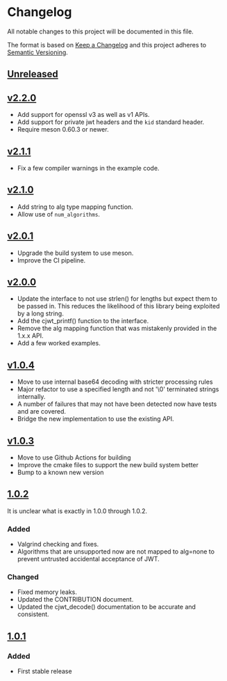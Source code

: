 <!--
SPDX-FileCopyrightText: 2017-2021 Comcast Cable Communications Management, LLC
SPDX-License-Identifier: Apache-2.0
-->
# Changelog
All notable changes to this project will be documented in this file.

The format is based on [Keep a Changelog](http://keepachangelog.com/en/1.0.0/)
and this project adheres to [Semantic Versioning](http://semver.org/spec/v2.0.0.html).

## [Unreleased]

## [v2.2.0]
- Add support for openssl v3 as well as v1 APIs.
- Add support for private jwt headers and the `kid` standard header.
- Require meson 0.60.3 or newer.

## [v2.1.1]
- Fix a few compiler warnings in the example code.

## [v2.1.0]
- Add string to alg type mapping function.
- Allow use of `num_algorithms`.

## [v2.0.1]
- Upgrade the build system to use meson.
- Improve the CI pipeline.

## [v2.0.0]
- Update the interface to not use strlen() for lengths but expect them to be
  passed in.  This reduces the likelihood of this library being exploited by
  a long string.
- Add the cjwt_printf() function to the interface.
- Remove the alg mapping function that was mistakenly provided in the 1.x.x API.
- Add a few worked examples.

## [v1.0.4]
- Move to use internal base64 decoding with stricter processing rules
- Major refactor to use a specified length and not '\0' terminated strings internally.
- A number of failures that may not have been detected now have tests and are covered.
- Bridge the new implementation to use the existing API.

## [v1.0.3]
- Move to use Github Actions for building
- Improve the cmake files to support the new build system better
- Bump to a known new version

## [1.0.2]

It is unclear what is exactly in 1.0.0 through 1.0.2.

### Added
- Valgrind checking and fixes.
- Algorithms that are unsupported now are not mapped to alg=none to prevent untrusted
  accidental acceptance of JWT.

### Changed
- Fixed memory leaks.
- Updated the CONTRIBUTION document.
- Updated the cjwt_decode() documentation to be accurate and consistent.

## [1.0.1]
### Added
- First stable release

[Unreleased]: https://github.com/xmidt-org/cjwt/compare/v2.2.0...HEAD
[v2.2.0]: https://github.com/xmidt-org/cjwt/compare/v2.2.0...v2.1.1
[v2.1.1]: https://github.com/xmidt-org/cjwt/compare/v2.2.1...v2.1.0
[v2.1.0]: https://github.com/xmidt-org/cjwt/compare/v2.0.1...v2.1.0
[v2.0.1]: https://github.com/xmidt-org/cjwt/compare/v2.0.0...v2.0.1
[v2.0.0]: https://github.com/xmidt-org/cjwt/compare/v1.0.4...v2.0.0
[v1.0.4]: https://github.com/xmidt-org/cjwt/compare/v1.0.3...v1.0.4
[v1.0.3]: https://github.com/xmidt-org/cjwt/compare/1.0.2...v1.0.3
[1.0.2]: https://github.com/xmidt-org/cjwt/compare/1.0.1...1.0.2
[1.0.1]: https://github.com/xmidt-org/cjwt/compare/5d07465b61c7787e1ae8491c320a93cf3a1f531c...1.0.1
